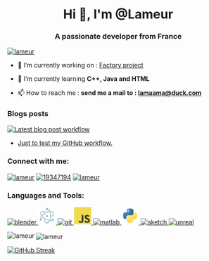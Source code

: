 <h1 align="center">Hi 👋, I'm @Lameur</h1>
<h3 align="center">A passionate developer from France</h3>

<p align="left"> <a href="https://github.com/ryo-ma/github-profile-trophy"><img src="https://github-profile-trophy.vercel.app/?username=lameur" alt="lameur" /></a> </p>

- 🔭 I’m currently working on : [Factory project](https://github.com/Lameur/Factory-Project)

- 🌱 I’m currently learning **C++, Java and HTML**

- 📫 How to reach me : **send me a mail to : lamaama@duck.com**

### Blogs posts
[![Latest blog post workflow](https://github.com/Lameur/Lameur/actions/workflows/blog-post-workflow.yml/badge.svg)](https://github.com/Lameur/Lameur/actions/workflows/blog-post-workflow.yml)
<!-- BLOG-POST-LIST:START -->
- [Just to test my GitHub workflow.](https://dev.to/lameur/just-to-test-my-github-workflow-aj5)
<!-- BLOG-POST-LIST:END -->

<h3 align="left">Connect with me:</h3>
<p align="left">
<a href="https://dev.to/lameur" target="blank"><img align="center" src="https://raw.githubusercontent.com/rahuldkjain/github-profile-readme-generator/master/src/images/icons/Social/devto.svg" alt="lameur" height="30" width="40" /></a>
<a href="https://stackoverflow.com/users/19347194" target="blank"><img align="center" src="https://raw.githubusercontent.com/rahuldkjain/github-profile-readme-generator/master/src/images/icons/Social/stack-overflow.svg" alt="19347194" height="30" width="40" /></a>
<a href="https://codesandbox.com/lameur" target="blank"><img align="center" src="https://raw.githubusercontent.com/rahuldkjain/github-profile-readme-generator/master/src/images/icons/Social/codesandbox.svg" alt="lameur" height="30" width="40" /></a>
</p>

<h3 align="left">Languages and Tools:</h3>
<p align="left"> <a href="https://www.blender.org/" target="_blank" rel="noreferrer"> <img src="https://download.blender.org/branding/community/blender_community_badge_white.svg" alt="blender" width="40" height="40"/> </a> <a href="https://www.electronjs.org" target="_blank" rel="noreferrer"> <img src="https://raw.githubusercontent.com/devicons/devicon/master/icons/electron/electron-original.svg" alt="electron" width="40" height="40"/> </a> <a href="https://git-scm.com/" target="_blank" rel="noreferrer"> <img src="https://www.vectorlogo.zone/logos/git-scm/git-scm-icon.svg" alt="git" width="40" height="40"/> </a> <a href="https://developer.mozilla.org/en-US/docs/Web/JavaScript" target="_blank" rel="noreferrer"> <img src="https://raw.githubusercontent.com/devicons/devicon/master/icons/javascript/javascript-original.svg" alt="javascript" width="40" height="40"/> </a> <a href="https://www.mathworks.com/" target="_blank" rel="noreferrer"> <img src="https://upload.wikimedia.org/wikipedia/commons/2/21/Matlab_Logo.png" alt="matlab" width="40" height="40"/> </a> <a href="https://www.python.org" target="_blank" rel="noreferrer"> <img src="https://raw.githubusercontent.com/devicons/devicon/master/icons/python/python-original.svg" alt="python" width="40" height="40"/> </a> <a href="https://www.sketch.com/" target="_blank" rel="noreferrer"> <img src="https://www.vectorlogo.zone/logos/sketchapp/sketchapp-icon.svg" alt="sketch" width="40" height="40"/> </a> <a href="https://unrealengine.com/" target="_blank" rel="noreferrer"> <img src="https://raw.githubusercontent.com/kenangundogan/fontisto/036b7eca71aab1bef8e6a0518f7329f13ed62f6b/icons/svg/brand/unreal-engine.svg" alt="unreal" width="40" height="40"/> </a> </p>

<p><img align="left" src="https://github-readme-stats.vercel.app/api/top-langs?username=lameur&show_icons=true&theme=dark&locale=en&layout=compact" alt="lameur" /></p>

<p>&nbsp;<img align="center" src="https://github-readme-stats.vercel.app/api?username=lameur&show_icons=true&theme=dark&locale=fr" alt="lameur" /></p>

[![GitHub Streak](https://streak-stats.demolab.com?user=Lameur&theme=dark&locale=fr&background=60%2CEB0000%2C000000&sideNums=FFFFFF&border=636363&fire=EBAF0C&ring=000000&currStreakNum=FFFFFF&stroke=FFFFFF&currStreakLabel=FFFFFFE2&dates=FFFFFF7C)](https://git.io/streak-stats)
